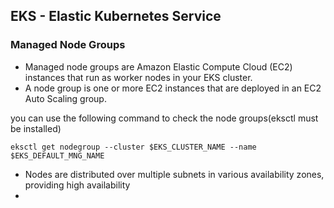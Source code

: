 ## EKS - Elastic Kubernetes Service

### Managed Node Groups

-  Managed node groups are Amazon Elastic Compute Cloud (EC2) instances that run as worker nodes in your EKS cluster.
-  A node group is one or more EC2 instances that are deployed in an EC2 Auto Scaling group.

you can use the following command to check the node groups(eksctl must be installed)

```
eksctl get nodegroup --cluster $EKS_CLUSTER_NAME --name $EKS_DEFAULT_MNG_NAME
```
- Nodes are distributed over multiple subnets in various availability zones, providing high availability
- 
